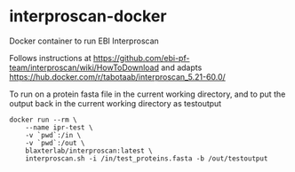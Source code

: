 # interproscan-docker
Docker container to run EBI Interproscan

Follows instructions at https://github.com/ebi-pf-team/interproscan/wiki/HowToDownload and adapts https://hub.docker.com/r/tabotaab/interproscan_5.21-60.0/

To run on a protein fasta file in the current working directory, and to put the output back in the current working directory as testoutput

```
docker run --rm \
    --name ipr-test \
    -v `pwd`:/in \
    -v `pwd`:/out \
    blaxterlab/interproscan:latest \
    interproscan.sh -i /in/test_proteins.fasta -b /out/testoutput
```


